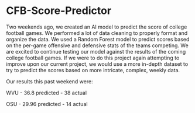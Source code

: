 # CFB-Score-Predictor
Two weekends ago, we created an AI model to predict the score of college football games. We performed a lot of data cleaning to properly format and organize the data. We used a Random Forest model to predict scores based on the per-game offensive and defensive stats of the teams competing. We are excited to continue testing our model against the results of the coming college football games. If we were to do this project again attempting to improve upon our current project, we would use a more in-depth dataset to try to predict the scores based on more intricate, complex, weekly data.

Our results this past weekend were:

WVU - 36.8 predicted - 38 actual

OSU - 29.96 predicted - 14 actual
